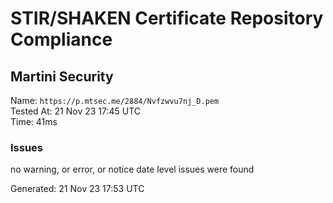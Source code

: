 # STIR/SHAKEN Certificate Repository Compliance

## Martini Security

Name: `https://p.mtsec.me/2884/Nvfzwvu7nj_D.pem`\
Tested At: 21 Nov 23 17:45 UTC\
Time: 41ms

### Issues

no warning, or error, or notice date level issues were found

Generated: 21 Nov 23 17:53 UTC